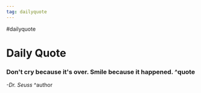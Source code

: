 ```yaml
---
tag: dailyquote
---
```


#dailyquote

# Daily Quote

### Don't cry because it's over. Smile because it happened. ^quote
*-Dr. Seuss* ^author
